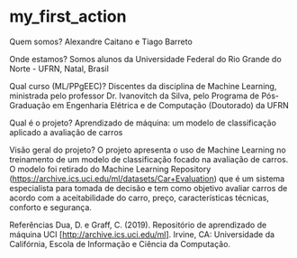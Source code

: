 # my_first_action

Quem somos?
Alexandre Caitano e Tiago Barreto

Onde estamos?
Somos alunos da Universidade Federal do Rio Grande do Norte - UFRN, Natal, Brasil

Qual curso (ML/PPgEEC)?
Discentes da disciplina de Machine Learning, ministrada pelo professor Dr. Ivanovitch da Silva, pelo Programa de Pós-Graduação em Engenharia Elétrica e de Computação (Doutorado) da UFRN

Qual é o projeto?
Aprendizado de máquina: um modelo de classificação aplicado a avaliação de carros

Visão geral do projeto?
O projeto apresenta o uso de Machine Learning no treinamento de um modelo de classificação focado na avaliação de carros. O modelo foi retirado do Machine Learning Repository (https://archive.ics.uci.edu/ml/datasets/Car+Evaluation) que é um sistema especialista para tomada de decisão e tem como objetivo avaliar carros de acordo com a aceitabilidade do carro, preço, características técnicas, conforto e segurança.

Referências
Dua, D. e Graff, C. (2019). Repositório de aprendizado de máquina UCI [http://archive.ics.uci.edu/ml]. Irvine, CA: Universidade da Califórnia, Escola de Informação e Ciência da Computação.
